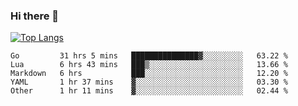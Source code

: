 ### Hi there 👋

<!--
**3Xpl0it3r/3Xpl0it3r** is a ✨ _special_ ✨ repository because its `README.md` (this file) appears on your GitHub profile.

Here are some ideas to get you started:

- 🔭 I’m currently working on ...
- 🌱 I’m currently learning ...
- 👯 I’m looking to collaborate on ...
- 🤔 I’m looking for help with ...
- 💬 Ask me about ...
- 📫 How to reach me: ...
- 😄 Pronouns: ...
- ⚡ Fun fact: ...
-->


[![Top Langs](https://github-readme-stats.vercel.app/api/top-langs/?username=3Xpl0it3r&layout=compact)](https://github.com/3Xpl0it3r/3Xpl0it3r)

<!--START_SECTION:waka-->

```text
Go         31 hrs 5 mins   ███████████████▓░░░░░░░░░   63.22 %
Lua        6 hrs 43 mins   ███▒░░░░░░░░░░░░░░░░░░░░░   13.66 %
Markdown   6 hrs           ███░░░░░░░░░░░░░░░░░░░░░░   12.20 %
YAML       1 hr 37 mins    ▓░░░░░░░░░░░░░░░░░░░░░░░░   03.30 %
Other      1 hr 11 mins    ▓░░░░░░░░░░░░░░░░░░░░░░░░   02.44 %
```

<!--END_SECTION:waka-->
